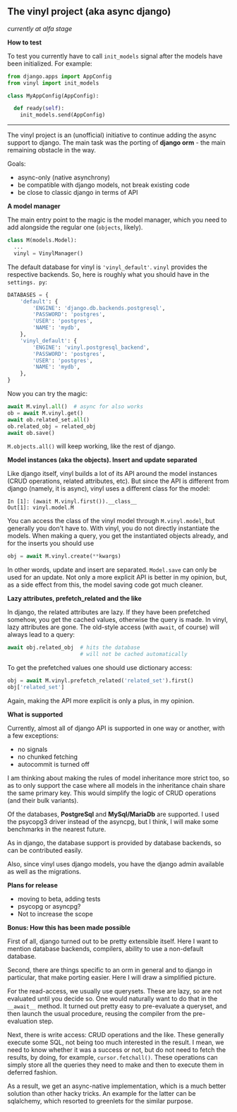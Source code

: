 The vinyl project (aka async django)
---------------
*currently at alfa stage*

**How to test**

To test you currently have to call `init_models` signal after the models have been initialized. For example:

```python
from django.apps import AppConfig
from vinyl import init_models

class MyAppConfig(AppConfig):

  def ready(self):
    init_models.send(AppConfig)
```
--------------------------

The vinyl project is an (unofficial) initiative to continue adding the 
async support to django. The main task was the porting of **django orm** - the 
main 
remaining obstacle in the way.

Goals:
- async-only (native asynchrony)
- be compatible with django models, not break existing code
- be close to classic django in terms of API

**A model manager**

The main entry point to the magic is the model manager, which you need to 
add alongside 
the regular one (`objects`, likely).

```python
class M(models.Model):
  ...
  vinyl = VinylManager()
```

The default database for vinyl is `'vinyl_default'`. `vinyl` provides the 
respective backends. So, here is roughly what you should have in the `settings.
py`:

```python
DATABASES = {
    'default': {
        'ENGINE': 'django.db.backends.postgresql',
        'PASSWORD': 'postgres',
        'USER': 'postgres',
        'NAME': 'mydb',
    },
    'vinyl_default': {
        'ENGINE': 'vinyl.postgresql_backend',
        'PASSWORD': 'postgres',
        'USER': 'postgres',
        'NAME': 'mydb',
    },
}
```

Now you can try the magic:

```python
await M.vinyl.all()  # async for also works
ob = await M.vinyl.get()
await ob.related_set.all()
ob.related_obj = related_obj
await ob.save()
```

`M.objects.all()` will keep working, like the rest of django.

**Model instances (aka the objects). Insert and update separated**

Like django itself, vinyl builds a lot of its API around the model 
instances (CRUD operations, related attributes, etc). But since the API is 
different from django (namely, it is async), vinyl uses a different class for 
the model:

```
In [1]: (await M.vinyl.first()).__class__
Out[1]: vinyl.model.M
```

You can access the class of the vinyl model through `M.vinyl.model`, but 
generally you don't have to. With vinyl, you do not directly instantiate the 
models. When making a query, you get the instantiated objects already, and 
for the inserts you should use

```python
obj = await M.vinyl.create(**kwargs)
```

In other words, update and insert are separated. `Model.save` can only be 
used for an update. Not only a more explicit API is better in my opinion, 
but, as a side effect from this, the model saving code got much 
cleaner.

**Lazy attributes, prefetch_related and the like**

In django, the related attributes are lazy. If they have been prefetched 
somehow, you get the cached values, otherwise the query is made. In vinyl, 
lazy attributes are gone. The old-style access (with `await`, of course) 
will always lead to a query:

```python
await obj.related_obj  # hits the database
                       # will not be cached automatically
```
To get the prefetched values one should use 
dictionary access:

```python
obj = await M.vinyl.prefetch_related('related_set').first()
obj['related_set']
```

Again, making the API more explicit is only a plus, in my opinion.

**What is supported**

Currently, almost all of django API is supported in one way or another, 
with a few exceptions:

- no signals
- no chunked fetching
- autocommit is turned off

I am thinking about making the rules of model inheritance more strict too, so as
to only support the case where all models in the inheritance chain share 
the same primary key. This would simplify the logic of CRUD operations (and 
their bulk variants).

Of the databases, **PostgreSql** and **MySql/MariaDb** are supported. I used 
the psycopg3 driver instead of the asyncpg, but I think, I will make some 
benchmarks in the nearest future. 

As in django, the database support is provided by database backends, so can 
be contributed easily.

Also, since vinyl uses django models, you have the django admin available as 
well as the migrations.

**Plans for release**

- moving to beta, adding tests
- psycopg or asyncpg?
- Not to increase the scope

**Bonus: How this has been made possible**

First of all, django turned out to be pretty extensible itself. Here I want to 
mention database backends, compilers, ability to use a 
non-default database.

Second, there are things specific to an orm in general and to django in 
particular, that make porting easier. Here I will draw a simplified picture. 

For the read-access, we usually use querysets. These are lazy, so are not 
evaluated until you decide so. One would naturally want to do that in the 
`__await__` 
method. It turned out pretty easy to pre-evaluate a queryset, and then launch 
the usual procedure, reusing the compiler from the pre-evaluation step.

Next, there is write access: CRUD operations and the like. These generally 
execute some SQL, not being too much interested in the result. I mean, we 
need to know 
whether it was a success or not, but do not need to fetch the results, by 
doing, for example, `cursor.fetchall()`. These operations can simply store all 
the queries they need to make and then to execute them in deferred fashion.

As a result, we get an async-native implementation, which is a much better 
solution than other hacky tricks. An example for the latter can be 
sqlalchemy, which resorted to greenlets for the similar purpose. 
